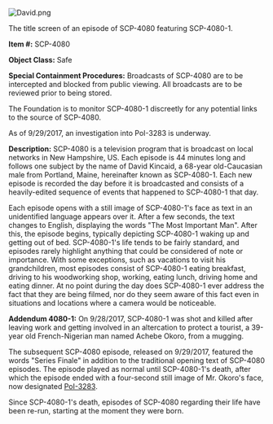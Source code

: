 ![David.png](http://scp-wiki.wdfiles.com/local--files/scp-4080/David.png)

The title screen of an episode of SCP-4080 featuring SCP-4080-1.

**Item #:** SCP-4080

**Object Class:** Safe

**Special Containment Procedures:** Broadcasts of SCP-4080 are to be intercepted and blocked from public viewing. All broadcasts are to be reviewed prior to being stored.

The Foundation is to monitor SCP-4080-1 discreetly for any potential links to the source of SCP-4080.

As of 9/29/2017, an investigation into PoI-3283 is underway.

**Description:** SCP-4080 is a television program that is broadcast on local networks in New Hampshire, US. Each episode is 44 minutes long and follows one subject by the name of David Kincaid, a 68-year old-Caucasian male from Portland, Maine, hereinafter known as SCP-4080-1. Each new episode is recorded the day before it is broadcasted and consists of a heavily-edited sequence of events that happened to SCP-4080-1 that day.

Each episode opens with a still image of SCP-4080-1's face as text in an unidentified language appears over it. After a few seconds, the text changes to English, displaying the words "The Most Important Man". After this, the episode begins, typically depicting SCP-4080-1 waking up and getting out of bed. SCP-4080-1's life tends to be fairly standard, and episodes rarely highlight anything that could be considered of note or importance. With some exceptions, such as vacations to visit his grandchildren, most episodes consist of SCP-4080-1 eating breakfast, driving to his woodworking shop, working, eating lunch, driving home and eating dinner. At no point during the day does SCP-4080-1 ever address the fact that they are being filmed, nor do they seem aware of this fact even in situations and locations where a camera would be noticeable.

**Addendum 4080-1:** On 9/28/2017, SCP-4080-1 was shot and killed after leaving work and getting involved in an altercation to protect a tourist, a 39-year old French-Nigerian man named Achebe Okoro, from a mugging.

The subsequent SCP-4080 episode, released on 9/29/2017, featured the words "Series Finale" in addition to the traditional opening text of SCP-4080 episodes. The episode played as normal until SCP-4080-1's death, after which the episode ended with a four-second still image of Mr. Okoro's face, now designated [PoI-3283](http://www.scp-wiki.net/the-five-year-anniversary).

Since SCP-4080-1's death, episodes of SCP-4080 regarding their life have been re-run, starting at the moment they were born.